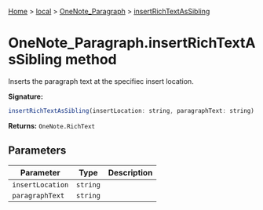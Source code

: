 [Home](./index) &gt; [local](local.md) &gt; [OneNote\_Paragraph](local.onenote_paragraph.md) &gt; [insertRichTextAsSibling](local.onenote_paragraph.insertrichtextassibling.md)

# OneNote\_Paragraph.insertRichTextAsSibling method

Inserts the paragraph text at the specifiec insert location.

**Signature:**
```javascript
insertRichTextAsSibling(insertLocation: string, paragraphText: string): OneNote.RichText;
```
**Returns:** `OneNote.RichText`

## Parameters

|  Parameter | Type | Description |
|  --- | --- | --- |
|  `insertLocation` | `string` |  |
|  `paragraphText` | `string` |  |

